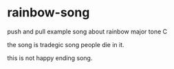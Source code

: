 # rainbow-song

push and pull example song about rainbow major tone C

the  song is tradegic  song people  die in it.

this is not happy ending song.